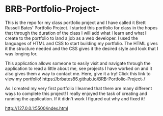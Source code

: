 # BRB-Portfolio-Project-
This is the repo for my class portfolio project and I have called it Brett Russell Bates' Portfolio Project. I started this portfolio for class in the hopes that through the duration of the class I will add what I learn and what I create to the portfolio to land a job as a web developer. I used the languages of HTML and CSS to start building my portfolio. The HTML gives it the structure needed and the CSS gives it the desired style and look that I was longing for. 

This application allows someone to easily visit and navigate through the application to read a little about me, see projects I have worked on and it also gives them a way to contact me. Here, give it a try!  Click this link to view my portfolio! https://brbates86.github.io/BRB-Portfolio-Project-/

As I created my very first portfolio I learned that there are many different ways to complete this project! I really enjoyed the task of creating and running the application. If it didn't work I figured out why and fixed it!

http://127.0.0.1:5500/index.html
